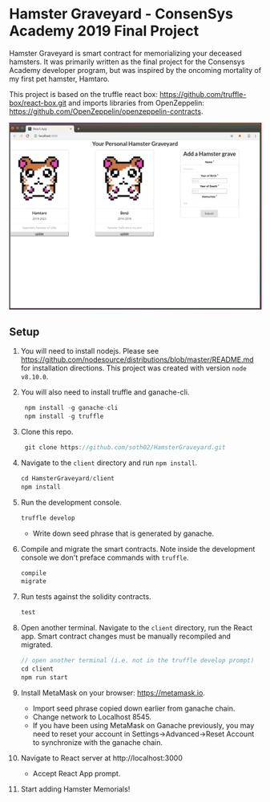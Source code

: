 # Hamster Graveyard - ConsenSys Academy 2019 Final Project 

Hamster Graveyard is smart contract for memorializing your deceased hamsters.  It was primarily written as the final project for the Consensys Academy developer program, but was inspired by the oncoming mortality of my first pet hamster, Hamtaro.

This project is based on the truffle react box: https://github.com/truffle-box/react-box.git and imports libraries from OpenZeppelin: 
https://github.com/OpenZeppelin/openzeppelin-contracts.


![Hamster Graveyard](screenshot.PNG)

## Setup

1. You will need to install nodejs.  Please see https://github.com/nodesource/distributions/blob/master/README.md for installation    directions.  This project was created with version `node v8.10.0`.

2. You will also need to install truffle and ganache-cli.

   ```js
    npm install -g ganache-cli
    npm install -g truffle
   ```
3. Clone this repo.

   ```js
    git clone https://github.com/soth02/HamsterGraveyard.git
   ```
4. Navigate to the `client` directory and run `npm install`.
   
   ```js
   cd HamsterGraveyard/client
   npm install
   ```
   
5. Run the development console.
    ```javascript
    truffle develop
    ```
    * Write down seed phrase that is generated by ganache.
    
6. Compile and migrate the smart contracts. Note inside the development console we don't preface commands with `truffle`.
    ```javascript
    compile
    migrate
    ```
7. Run tests against the solidity contracts.

    ```javascript
    test
    ```

8. Open another terminal.  Navigate to the `client` directory, run the React app. Smart contract changes must be manually recompiled and migrated.
    ```javascript
    // open another terminal (i.e. not in the truffle develop prompt)
    cd client
    npm run start
    ```
9. Install MetaMask on your browser: https://metamask.io.
   * Import seed phrase copied down earlier from ganache chain.
   * Change network to Localhost 8545.
   * If you have been using MetaMask on Ganache previously, you may need to reset your account
     in Settings->Advanced->Reset Account to synchronize with the ganache chain.

10. Navigate to React server at http://localhost:3000
      * Accept React App prompt.

11. Start adding Hamster Memorials!
